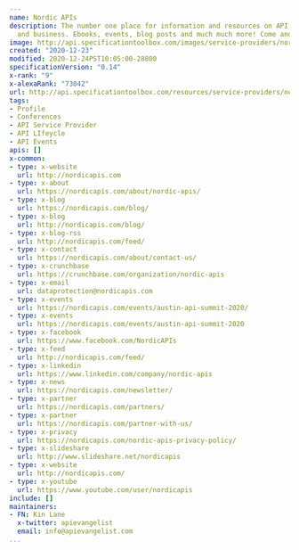 ```yaml
---
name: Nordic APIs
description: The number one place for information and resources on API technology
  and business. Ebooks, events, blog posts and much much more! Come and check us out
image: http://api.specificationtoolbox.com/images/service-providers/nordic-apis.jpg
created: "2020-12-23"
modified: 2020-12-24PST10:05:00-28800
specificationVersion: "0.14"
x-rank: "9"
x-alexaRank: "73042"
url: http://api.specificationtoolbox.com/resources/service-providers/nordic-apis/
tags:
- Profile
- Conferences
- API Service Provider
- API LIfeycle
- API Events
apis: []
x-common:
- type: x-website
  url: http://nordicapis.com
- type: x-about
  url: https://nordicapis.com/about/nordic-apis/
- type: x-blog
  url: https://nordicapis.com/blog/
- type: x-blog
  url: http://nordicapis.com/blog/
- type: x-blog-rss
  url: http://nordicapis.com/feed/
- type: x-contact
  url: https://nordicapis.com/about/contact-us/
- type: x-crunchbase
  url: https://crunchbase.com/organization/nordic-apis
- type: x-email
  url: dataprotection@nordicapis.com
- type: x-events
  url: https://nordicapis.com/events/austin-api-summit-2020/
- type: x-events
  url: https://nordicapis.com/events/austin-api-summit-2020
- type: x-facebook
  url: https://www.facebook.com/NordicAPIs
- type: x-feed
  url: http://nordicapis.com/feed/
- type: x-linkedin
  url: https://www.linkedin.com/company/nordic-apis
- type: x-news
  url: https://nordicapis.com/newsletter/
- type: x-partner
  url: https://nordicapis.com/partners/
- type: x-partner
  url: https://nordicapis.com/partner-with-us/
- type: x-privacy
  url: https://nordicapis.com/nordic-apis-privacy-policy/
- type: x-slideshare
  url: http://www.slideshare.net/nordicapis
- type: x-website
  url: http://nordicapis.com/
- type: x-youtube
  url: https://www.youtube.com/user/nordicapis
include: []
maintainers:
- FN: Kin Lane
  x-twitter: apievangelist
  email: info@apievangelist.com
...
```

